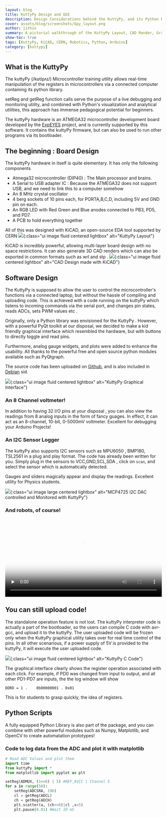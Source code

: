 ```yaml
---
layout: blog
title: KuttyPy Design and GUI
description: Design Considerations behind the KuttyPy, and its Python based UI 
cover: assets/blog/screenshots/kpy_layout.png
author: jithin
summary: A pictorial walkthrough of the KuttyPy Layout, CAD Render, Graphical Application design, and Coding Interface
show-toc: true
tags: [KuttyPy, KiCAD, CERN, Robotics, Python, Arduino]
category: [kuttypy]
---
```



## What is the KuttyPy

The kuttyPy (/kʊtipʌɪ/) Microcontroller training utility allows real-time manipulation of the registers in microcontrollers via a connected computer containing its python library. 

setReg and getReg function calls serve the purpose of a live debugging and monitoring utility, and combined with Python's visualization and analytical utilities, this approach has immense pedagogical potential for beginners.

The kuttyPy hardware is an ATMEGA32 microcontroller development board developed by the [ExpEYES](http://expeyes.in) project, and is currently supported by this software. It contains the kuttyPy firmware, but can also be used to run other programs via its bootloader.

## The beginning : Board Design

The kuttyPy hardware in itself is quite elementary. It has only the following components
+ Atmega32 microcontroller (DIP40) : The Main processor and brains.
+ A Serial to USB adapter IC : Because the ATMEGA32 does not support USB, and we need to link this to a computer somehow
+ An 8 MHz crystal oscillator
+ 4 berg sockets of 10 pins each, for PORTA,B,C,D, including 5V and GND pin on each.
+ An RGB LED with Red Green and Blue anodes connected to PB3, PD5, and PD7.
+ A PCB to hold everything together 

All of this was designed with KiCAD, an open-source EDA tool supported by CERN
![](/assets/blog/screenshots/kpy_layout.png){:class="ui image fluid centered lightbox" alt="KuttyPy Layout"}

KiCAD is incredibly powerful, allowing multi-layer board design with no space restrictions. It can also generate 3D CAD renders which can also be exported in common formats such as wrl and stp .
![](/assets/blog/screenshots/kpy_cad.png){:class="ui image fluid centered lightbox" alt="CAD Design made with KiCAD"}


<div class="ui clearing divider"></div>

## Software Design

The KuttyPy is supposed to allow the user to control the microcontroller's functions via a connected laptop, but without the hassle of compiling and uploading
code. This is achieved with a code running on the kuttyPy which listens to incoming commands via the serial port, and changes pin states, reads ADCs, sets PWM
values etc .

Originally, only a Python library was envisioned for the KuttyPy . However, with a powerful PyQt toolkit at our disposal, we decided to make
a kid friendly graphical interface which resembled the hardware, but with buttons to directly toggle and read pins.

Furthermore, analog gauge widgets, and plots were added to enhance the usability. All thanks to the powerful free and open source python modules
available such as PyQtgraph.

The source code has been uploaded on 
<a class="ui inverted red tiny button" href="https://github.com/csparkresearch/KuttyPy-GUI" target="_blank"><i class="github icon"></i>Github</a>, 
and is also included in 
<a class="ui inverted blue tiny button" href="https://packages.debian.org/sid/kuttypy-gui" target="_blank"><i class="linux outline icon"></i>Debian</a> sid. 

![](/assets/blog/screenshots/kpy_gui.png){:class="ui image fluid centered lightbox" alt="KuttyPy Graphical Interface"}

### An 8 Channel voltmeter!

In addition to having 32 I/O pins at your disposal , you can also view the readings from 8 analog inputs in the form of fancy guages. In effect,
it can act as an 8-channel, 10-bit, 0-5000mV voltmeter. Excellent for debugging your Arduino Projects!

### An I2C Sensor Logger

The kuttyPy also supports I2C sensors such as MPU6050 , BMP180, TSL2561 in a plug and play format. The code has already been written for you.
Simply plug in the sensors to VCC,GND,SCL,SDA , click on `scan`, and select the sensor which is automatically detected.

Gauges and sliders magically appear and display the readings. Excellent utility for Physics students.

![](/assets/images/kuttypy/mcp4725dac.gif){:class="ui image large centered lightbox" alt="MCP4725 I2C DAC controlled and Monitored with KuttyPy"}

### And robots, of course!

<div class="ui center aligned container" style="max-width: 600px !important;">

<video preload='none' poster='/assets/images/kuttypy/robot.jpeg' width="100%" controls loop playsinline autoplay>
	<source src='/assets/images/kuttypy/robot.mp4' type="video/mp4">
	<p>Your Browser does not support HTML5 videos. Please try viewing on a different one</p>
</video>
</div>

## You can still upload code!

The standalone operation feature is not lost. The kuttyPy interpreter code is actually a part of the bootloader, so
the users can compile C code with avr-gcc, and upload it to the kuttyPy. The user uploaded code will be frozen only when
the KuttyPy graphical utility takes over for real time control of the pins. In all other scenarious, if a power supply
of 5V is provided to the kuttyPy, it will execute the user uploaded code.

![](/assets/blog/screenshots/kpy_code.png){:class="ui image fluid centered lightbox" alt="KuttyPy C Code"}

The graphical interface clearly shows the register operation associated with each click. For example, if PD0 was changed from
input to output, and all other PD1-PD7 are inputs, the the log window will show

```
DDRD = 1 .    0b00000001 . 0x01
```
This is for students to grasp quickly, the idea of registers.

## Python Scripts

A fully equipped Python Library is also part of the package, and you can combine with other powerful modules such as Numpy, Matplotlib, and OpenCV to create
automatation prototypes!

### Code to log data from the ADC and plot it with matplotlib
```python
# Read ADC Values and plot them
import time
from kuttyPy import *
from matplotlib import pyplot as plt

setReg(ADMUX, (1<<6) | 5) #REF_AVCC | Channel 5
for a in range(50): 
    setReg(ADCSRA, 196)
    cl = getReg(ADCL)
    ch = getReg(ADCH)
    plt.scatter(a, (ch<<8)|cl ,s=5)
    plt.pause(0.01) #Wait 10 mS
```
